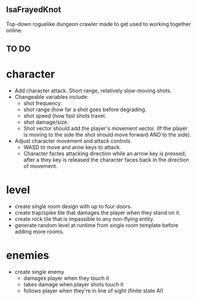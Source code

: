 ## IsaFrayedKnot
Top-down roguelike dungeon crawler made to get used to working together online.

## TO DO
# character
* Add character attack. Short range, relatively slow-moving shots. 
* Changeable variables include: 
	* shot frequency.
	* shot range (how far a shot goes before degrading.
	* shot speed (how fast shots travel.
	* shot damage/size.
	* Shot vector should add the player's movement vector. (If the player is moving to the side the shot should move forward AND to the side).
* Adjust character movement and attack controls.
	* WASD to move and arow keys to attack.
 	* Character factes attacking direction while an arrow key is pressed, after a they key is released the character faces back in the direction of 
movement.
  
# level
 * create single room design with up to four doors.
 * create trap/spike tile that damages the player when they stand on it.
 * create rock tile that is impassible to any non-flying entity.
 * generate random level at runtime from single room template before adding more rooms.
  
# enemies
 * create single enemy
 	* damages player when they touch it
 	* takes damage when player shots touch it
 	* follows player when they're in line of sight (finite state AI)
